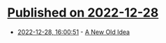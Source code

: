 # [Published on 2022-12-28](index.md)

* [2022-12-28, 16:00:51](https://lobste.rs/s/ueoszx/new_old_idea) - [A New Old Idea](https://systemstack.dev/2022/12/new-old-computer/)
